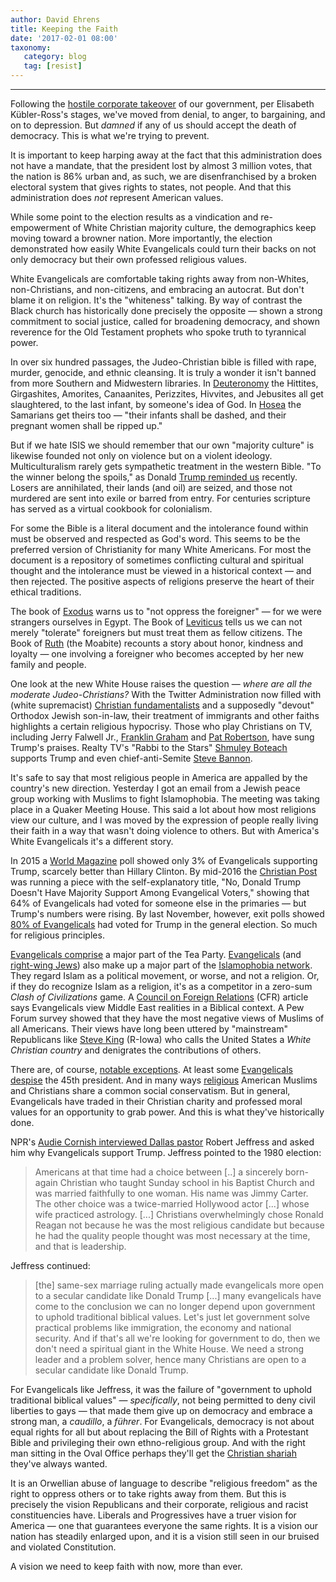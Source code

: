 ```yaml
---
author: David Ehrens
title: Keeping the Faith
date: '2017-02-01 08:00'
taxonomy:
   category: blog
   tag: [resist]
---
```

---
Following the [hostile corporate takeover](http://www.southcoasttoday.com/opinion/20170201/your-view-america-youve-done-it-this-time) of our government, per Elisabeth Kübler-Ross's stages, we've moved from denial, to anger, to bargaining, and on to depression. But *damned* if any of us should accept the death of democracy. This is what we're trying to prevent.

It is important to keep harping away at the fact that this administration does not have a mandate, that the president lost by almost 3 million votes, that the nation is 86% urban and, as such, we are disenfranchised by a broken electoral system that gives rights to states, not people. And that this administration does *not* represent American values.

While some point to the election results as a vindication and re-empowerment of White Christian majority culture, the demographics keep moving toward a browner nation. More importantly, the election demonstrated how easily White Evangelicals could turn their backs on not only democracy but their own professed religious values.

White Evangelicals are comfortable taking rights away from non-Whites, non-Christians, and non-citizens, and embracing an autocrat. But don't blame it on religion. It's the "whiteness" talking. By way of contrast the Black church has historically done precisely the opposite — shown a strong commitment to social justice, called for broadening democracy, and shown reverence for the Old Testament prophets who spoke truth to tyrannical power.

In over six hundred passages, the Judeo-Christian bible is filled with rape, murder, genocide, and ethnic cleansing. It is truly a wonder it isn't banned from more Southern and Midwestern libraries. In [Deuteronomy](http://www.sefaria.org/Deuteronomy.17?lang=bi) the Hittites, Girgashites, Amorites, Canaanites, Perizzites, Hivvites, and Jebusites all get slaughtered, to the last infant, by someone's idea of God. In [Hosea](http://www.sefaria.org/Hosea.14?lang=bi) the Samarians get theirs too — "their infants shall be dashed, and their pregnant women shall be ripped up."

But if we hate ISIS we should remember that our own "majority culture" is likewise founded not only on violence but on a violent ideology. Multiculturalism rarely gets sympathetic treatment in the western Bible. "To the winner belong the spoils," as Donald [Trump reminded us](http://www.cbsnews.com/news/trump-cia-speech-transcript/) recently. Losers are annihilated, their lands (and oil) are seized, and those not murdered are sent into exile or barred from entry. For centuries scripture has served as a virtual cookbook for colonialism.

For some the Bible is a literal document and the intolerance found within must be observed and respected as God's word. This seems to be the preferred version of Christianity for many White Americans. For most the document is a repository of sometimes conflicting cultural and spiritual thought and the intolerance must be viewed in a historical context — and then rejected. The positive aspects of religions preserve the heart of their ethical traditions.

The book of [Exodus](http://www.sefaria.org/Exodus.22?lang=bi) warns us to "not oppress the foreigner" — for we were strangers ourselves in Egypt. The Book of [Leviticus](http://www.sefaria.org/Leviticus.19?lang=bi) tells us we can not merely "tolerate" foreigners but must treat them as fellow citizens. The Book of [Ruth](http://www.sefaria.org/Ruth.1?lang=bi) (the Moabite) recounts a story about honor, kindness and loyalty — one involving a foreigner who becomes accepted by her new family and people.

One look at the new White House raises the question — *where are all the moderate Judeo-Christians?* With the Twitter Administration now filled with (white supremacist) [Christian fundamentalists](https://www.theguardian.com/world/2003/nov/10/religion.society) and a supposedly "devout" Orthodox Jewish son-in-law, their treatment of immigrants and other faiths highlights a certain religious hypocrisy. Those who play Christians on TV, including Jerry Falwell Jr., [Franklin Graham](http://www1.cbn.com/cbnnews/us/2015/December/Franklin-Graham-Supports-Trumps-Muslim-Ban) and [Pat Robertson](http://www.rightwingwatch.org/post/pat-robertson-defends-donald-trumps-muslim-immigration-ban/), have sung Trump's praises. Realty TV's "Rabbi to the Stars" [Shmuley Boteach](https://web.archive.org/web/20180303083759/https://www.alternet.org/grayzone-project/meet-shmuley-boteach-right-wing-reality-show-rabbi-hustling-his-way-trump-campaign) supports Trump and even chief-anti-Semite [Steve Bannon](https://twitter.com/RabbiShmuley/status/806677276972711936/photo/1).

It's safe to say that most religious people in America are appalled by the country's new direction. Yesterday I got an email from a Jewish peace group working with Muslims to fight Islamophobia. The meeting was taking place in a Quaker Meeting House. This said a lot about how most religions view our culture, and I was moved by the expression of people really living their faith in a way that wasn't doing violence to others. But with America's White Evangelicals it's a different story.

In 2015 a [World Magazine](https://world.wng.org/2015/07/whom_do_evangelical_insiders_favor_in_2016) poll showed only 3% of Evangelicals supporting Trump, scarcely better than Hillary Clinton. By mid-2016 the [Christian Post](http://www.christianpost.com/news/donald-trump-support-evangelical-voters-gop-republican-presidential-158974/) was running a piece with the self-explanatory title, "No, Donald Trump Doesn't Have Majority Support Among Evangelical Voters," showing that 64% of Evangelicals had voted for someone else in the primaries — but Trump's numbers were rising. By last November, however, exit polls showed [80% of Evangelicals](https://www.washingtonpost.com/news/acts-of-faith/wp/2016/11/09/exit-polls-show-white-evangelicals-voted-overwhelmingly-for-donald-trump/) had voted for Trump in the general election. So much for religious principles.

[Evangelicals comprise](http://www.pewforum.org/2011/02/23/tea-party-and-religion/) a major part of the Tea Party. [Evangelicals](http://religiondispatches.org/evangelical-islamophobia-as-american-as-apple-pie/) (and [right-wing Jews](https://web.archive.org/web/20180921114352/https://www.alternet.org/world/follow-money-islamophobia-israel-right-or-wrong)) also make up a major part of the [Islamophobia network](http://rightweb.irc-online.org/new_report_identifies_organisational_nexus_of_islamophobia/). They regard Islam as a political movement, or worse, and not a religion. Or, if they do recognize Islam as a religion, it's as a competitor in a zero-sum *Clash of Civilizations* game. A [Council on Foreign Relations](https://web.archive.org/web/20161226155818/http://www.cfr.org/religion/christian-evangelicals-us-foreign-policy/p11341) (CFR) article says Evangelicals view Middle East realities in a Biblical context. A Pew Forum survey showed that they have the most negative views of Muslims of all Americans. Their views have long been uttered by "mainstream" Republicans like [Steve King](http://www.huffingtonpost.com/entry/steve-king-white-people-not-sorry_us_578d6117e4b0a0ae97c3221a) (R-Iowa) who calls the United States a *White Christian country* and denigrates the contributions of others.

There are, of course, [notable exceptions](http://www.huffingtonpost.com/rev-mae-elise-cannon/evangelicals-reject-anti_b_8330088.html). At least some [Evangelicals despise](http://www.rollingstone.com/politics/news/meet-the-evangelicals-who-hate-donald-trump-20160203) the 45th president. And in many ways [religious](http://www.csmonitor.com/USA/Society/2015/0729/Moving-beyond-suspicion-Muslims-and-Evangelicals-seek-common-ground) American Muslims and Christians share a common social conservatism. But in general, Evangelicals have traded in their Christian charity and professed moral values for an opportunity to grab power. And this is what they've historically done.

NPR's [Audie Cornish interviewed Dallas pastor](http://www.npr.org/2016/02/25/468149440/why-do-evangelicals-support-donald-trump-a-pastor-explains) Robert Jeffress and asked him why Evangelicals support Trump. Jeffress pointed to the 1980 election:

> Americans at that time had a choice between \[..\] a sincerely born-again Christian who taught Sunday school in his Baptist Church and was married faithfully to one woman. His name was Jimmy Carter. The other choice was a twice-married Hollywood actor \[\...\] whose wife practiced astrology. \[\...\] Christians overwhelmingly chose Ronald Reagan not because he was the most religious candidate but because he had the quality people thought was most necessary at the time, and that is leadership.

Jeffress continued:

> \[the\] same-sex marriage ruling actually made evangelicals more open to a secular candidate like Donald Trump \[\...\] many evangelicals have come to the conclusion we can no longer depend upon government to uphold traditional biblical values. Let's just let government solve practical problems like immigration, the economy and national security. And if that's all we're looking for government to do, then we don't need a spiritual giant in the White House. We need a strong leader and a problem solver, hence many Christians are open to a secular candidate like Donald Trump.

For Evangelicals like Jeffress, it was the failure of "government to uphold traditional biblical values" — *specifically*, not being permitted to deny civil liberties to gays — that made them give up on democracy and embrace a strong man, a *caudillo*, a *führer*. For Evangelicals, democracy is not about equal rights for all but about replacing the Bill of Rights with a Protestant Bible and privileging their own ethno-religious group. And with the right man sitting in the Oval Office perhaps they'll get the [Christian shariah](http://www.thedailybeast.com/articles/2015/02/01/mike-huckabee-s-christian-sharia-law.html) they've always wanted.

It is an Orwellian abuse of language to describe "religious freedom" as the right to oppress others or to take rights away from them. But this is precisely the vision Republicans and their corporate, religious and racist constituencies have. Liberals and Progressives have a truer vision for America — one that guarantees everyone the same rights. It is a vision our nation has steadily enlarged upon, and it is a vision still seen in our bruised and violated Constitution.

A vision we need to keep faith with now, more than ever.
